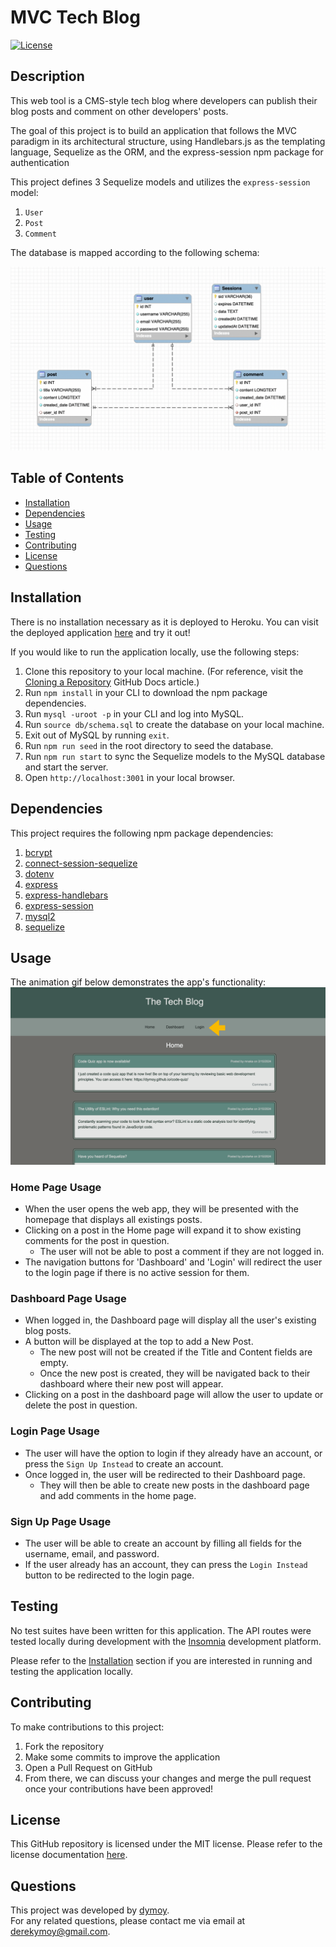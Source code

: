 # MVC Tech Blog
[![License](https://img.shields.io/badge/License-MIT-yellow.svg)](https://opensource.org/licenses/MIT)

## Description 

This web tool is a CMS-style tech blog where developers can publish their blog posts and comment on other developers' posts.

The goal of this project is to build an application that follows the MVC paradigm in its architectural structure, using Handlebars.js as the templating language, Sequelize as the ORM, and the express-session npm package for authentication

This project defines 3 Sequelize models and utilizes the `express-session` model: 
1. `User`
2. `Post`
3. `Comment`

The database is mapped according to the following schema:  

![Image of Schema Architecture](./Assets/schema_architecture.png)


## Table of Contents 
- [Installation](#installation)
- [Dependencies](#dependencies)
- [Usage](#usage)
- [Testing](#testing)
- [Contributing](#contributing)
- [License](#license)
- [Questions](#questions)
  
## Installation 

There is no installation necessary as it is deployed to Heroku. You can visit the deployed application [here](https://dymoy-mvc-tech-blog-f7331d8522c8.herokuapp.com/) and try it out! 

If you would like to run the application locally, use the following steps:
1. Clone this repository to your local machine. (For reference, visit the [Cloning a Repository](https://docs.github.com/en/repositories/creating-and-managing-repositories/cloning-a-repository) GitHub Docs article.)
2. Run `npm install` in your CLI to download the npm package dependencies. 
3. Run `mysql -uroot -p` in your CLI and log into MySQL.
4. Run `source db/schema.sql` to create the database on your local machine.
5. Exit out of MySQL by running `exit`.
6. Run `npm run seed` in the root directory to seed the database.
7. Run `npm run start` to sync the Sequelize models to the MySQL database and start the server.
8. Open `http://localhost:3001` in your local browser. 
  
## Dependencies
This project requires the following npm package dependencies:
1. [bcrypt](https://www.npmjs.com/package/bcrypt)
2. [connect-session-sequelize](https://www.npmjs.com/package/connect-session-sequelize)
3. [dotenv](https://www.npmjs.com/package/dotenv)
4. [express](https://www.npmjs.com/package/express)
5. [express-handlebars](https://www.npmjs.com/package/express-handlebars)
6. [express-session](https://www.npmjs.com/package/express-session)
7. [mysql2](https://www.npmjs.com/package/mysql2)
8. [sequelize](https://www.npmjs.com/package/sequelize)

## Usage 

The animation gif below demonstrates the app's functionality:  
![Animation Gif of app functionality](./Assets/mvc_tech_blog_gif.gif)  

### Home Page Usage
- When the user opens the web app, they will be presented with the homepage that displays all existings posts. 
- Clicking on a post in the Home page will expand it to show existing comments for the post in question. 
    - The user will not be able to post a comment if they are not logged in.
- The navigation buttons for 'Dashboard' and 'Login' will redirect the user to the login page if there is no active session for them. 

### Dashboard Page Usage 
- When logged in, the Dashboard page will display all the user's existing blog posts.
- A button will be displayed at the top to add a New Post.
    - The new post will not be created if the Title and Content fields are empty.
    - Once the new post is created, they will be navigated back to their dashboard where their new post will appear.
- Clicking on a post in the dashboard page will allow the user to update or delete the post in question.

### Login Page Usage 
- The user will have the option to login if they already have an account, or press the `Sign Up Instead` to create an account. 
- Once logged in, the user will be redirected to their Dashboard page. 
    - They will then be able to create new posts in the dashboard page and add comments in the home page.

### Sign Up Page Usage
- The user will be able to create an account by filling all fields for the username, email, and password.
- If the user already has an account, they can press the `Login Instead` button to be redirected to the login page.

## Testing 
No test suites have been written for this application. The API routes were tested locally during development with the [Insomnia](https://docs.insomnia.rest/) development platform.  

Please refer to the [Installation](#installation) section if you are interested in running and testing the application locally.

## Contributing
To make contributions to this project:  
1. Fork the repository  
2. Make some commits to improve the application
3. Open a Pull Request on GitHub
4. From there, we can discuss your changes and merge the pull request once your contributions have been approved!

## License 
This GitHub repository is licensed under the MIT license. Please refer to the license documentation [here](https://opensource.org/licenses/MIT).
  
## Questions
This project was developed by [dymoy](https://github.com/dymoy).  
For any related questions, please contact me via email at <derekymoy@gmail.com>.